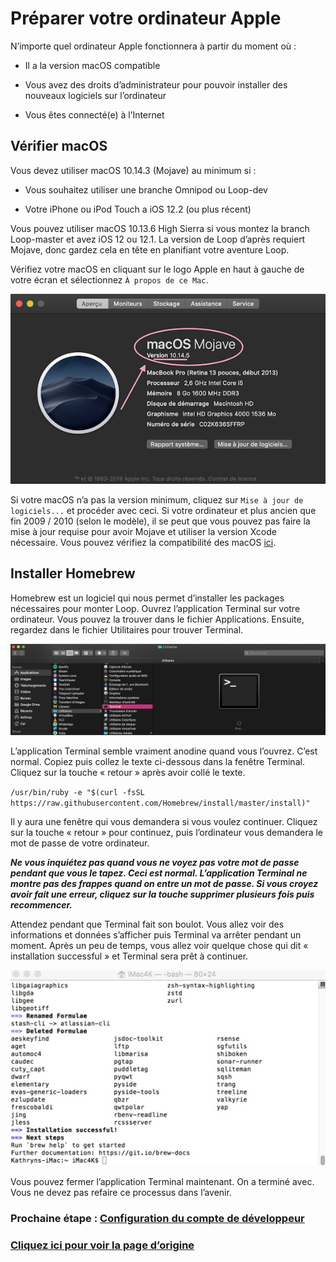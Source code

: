 # Préparer votre ordinateur Apple
N’importe quel ordinateur Apple fonctionnera à partir du moment où :

* Il a la version macOS compatible

* Vous avez des droits d’administrateur pour pouvoir installer des nouveaux logiciels sur l’ordinateur

* Vous êtes connecté(e) à l’Internet

## Vérifier macOS
Vous devez utiliser macOS 10.14.3 (Mojave) au minimum si :

* Vous souhaitez utiliser une branche Omnipod ou Loop-dev

* Votre iPhone ou iPod Touch a iOS 12.2 (ou plus récent)

Vous pouvez utiliser macOS 10.13.6 High Sierra si vous montez la branch Loop-master et avez iOS 12 ou 12.1. La version de Loop d’après requiert Mojave, donc gardez cela en tête en planifiant votre aventure Loop.

Vérifiez votre macOS en cliquant sur le logo Apple en haut à gauche de votre écran et sélectionnez `À propos de ce Mac`.

![macos](img/macos.png)

Si votre macOS n’a pas la version minimum, cliquez sur `Mise à jour de logiciels...` et procéder avec ceci. Si votre ordinateur et plus ancien que fin 2009 / 2010 (selon le modèle), il se peut que vous pouvez pas faire la mise à jour requise pour avoir Mojave et utiliser la version Xcode nécessaire. Vous pouvez vérifiez la compatibilité des macOS [ici](https://www.apple.com/macos/how-to-upgrade/#hardware-requirements).

## Installer Homebrew
Homebrew est un logiciel qui nous permet d’installer les packages nécessaires pour monter Loop. Ouvrez l’application Terminal sur votre ordinateur. Vous pouvez la trouver dans le fichier Applications. Ensuite, regardez dans le fichier Utilitaires pour trouver Terminal.

![terminal](img/terminal.png)

L’application Terminal semble vraiment anodine quand vous l’ouvrez. C’est normal. Copiez puis collez le texte ci-dessous dans la fenêtre Terminal. Cliquez sur la touche « retour » après avoir collé le texte.

`/usr/bin/ruby -e "$(curl -fsSL https://raw.githubusercontent.com/Homebrew/install/master/install)"`

Il y aura une fenêtre qui vous demandera si vous voulez continuer. Cliquez sur la touche « retour » pour continuez, puis l’ordinateur vous demandera le mot de passe de votre ordinateur.

***Ne vous inquiétez pas quand vous ne voyez pas votre mot de passe pendant que vous le tapez. Ceci est normal. L’application Terminal ne montre pas des frappes quand on entre un mot de passe. Si vous croyez avoir fait une erreur, cliquez sur la touche supprimer plusieurs fois puis recommencer.***

Attendez pendant que Terminal fait son boulot. Vous allez voir des informations et données s’afficher puis Terminal va arrêter pendant un moment. Après un peu de temps, vous allez voir quelque chose qui dit « installation successful » et Terminal sera prêt à continuer.

![homebrew](img/homebrew.jpg)

Vous pouvez fermer l’application Terminal maintenant. On a terminé avec. Vous ne devez pas refaire ce processus dans l’avenir. 

### Prochaine étape : [Configuration du compte de développeur](https://cyoung1024.github.io/guide-loop-fr/construire/compte-dev/)

### [Cliquez ici pour voir la page d’origine](https://loopkit.github.io/loopdocs/build/build-computer/)

